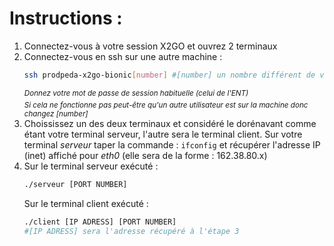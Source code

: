 # Instructions :

1. Connectez-vous à votre session X2GO et ouvrez 2 terminaux
2. Connectez-vous en ssh sur une autre machine :
    ```Bash
    ssh prodpeda-x2go-bionic[number] #[number] un nombre différent de votre machine actuelle
    ```
    <sup>_Donnez votre mot de passe de session habituelle (celui de l'ENT)</sup> <br>
    <sup>Si cela ne fonctionne pas peut-être qu'un autre utilisateur est sur la machine donc changez [number]_</sup>
3. Choississez un des deux terminaux et considéré le dorénavant comme étant votre terminal serveur, l'autre sera le terminal client. Sur votre terminal <em>serveur</em> taper la commande : <code>ifconfig</code> et récupérer l'adresse IP (inet) affiché pour <em>eth0</em> (elle sera de la forme : 162.38.80.x)
4. Sur le terminal serveur exécuté :
    ```bash
    ./serveur [PORT NUMBER]
    ```
    Sur le terminal client exécuté :
    ```bash
    ./client [IP ADRESS] [PORT NUMBER]
    #[IP ADRESS] sera l'adresse récupéré à l'étape 3
    ```